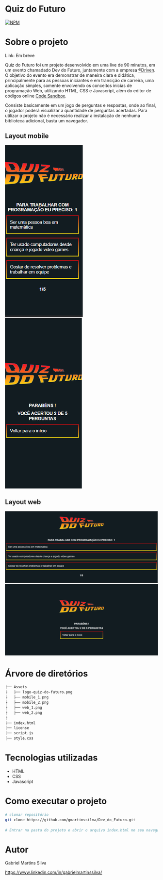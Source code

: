 # Quiz do Futuro
[![NPM](https://img.shields.io/npm/l/react)](https://github.com/gmartinssilva/Dev_do_Futuro/blob/main/license)

# Sobre o projeto

Link: Em breve

Quiz do Futuro foi um projeto desenvolvido em uma live de 90 minutos, em um evento chamadado Dev do Futuro, juntamente com a empresa [®Driven](https://www.driven.com.br/).
O objetivo do evento era demonstrar de maneira clara e didática, principalmente para as pessoas iniciantes e em transição de carreira, uma aplicação simples, somente
envolvendo os conceitos inicias de programação Web, utilizando HTML, CSS e Javascript, além do editor de códigos online [Code Sandbox](https://codesandbox.io/).

Consiste basicamente em um jogo de perguntas e respostas, onde ao final, o jogador poderá visualizar a quantidade de perguntas acertadas. Para utilizar o projeto
não é necessário realizar a instalação de nenhuma biblioteca adicional, basta um navegador.

## Layout mobile
![Mobile 1](https://github.com/gmartinssilva/Dev_do_Futuro/blob/main/Assets/mobile_1.png)
![Mobile 2](https://github.com/gmartinssilva/Dev_do_Futuro/blob/main/Assets/mobile_2.png)

## Layout web
![Mobile 1](https://github.com/gmartinssilva/Dev_do_Futuro/blob/main/Assets/web_1.png)
![Mobile 2](https://github.com/gmartinssilva/Dev_do_Futuro/blob/main/Assets/web_2.png)

# Árvore de diretórios
```bash
├── Assets
├   ├── logo-quiz-do-futuro.png
├   ├── mobile_1.png
├   ├── mobile_2.png
├   ├── web_1.png
├   ├── web_2.png
├
├── index.html
│── license   
│── script.js   
│── style.css  
```

# Tecnologias utilizadas
- HTML
- CSS
- Javascript

# Como executar o projeto
```bash
# clonar repositório
git clone https://github.com/gmartinssilva/Dev_do_Futuro.git

# Entrar na pasta do projeto e abrir o arquivo index.html no seu navegador
```

# Autor

Gabriel Martins Silva

https://www.linkedin.com/in/gabrielmartinssilva/
